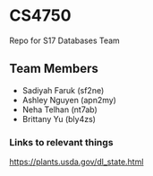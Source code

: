 # CS4750
Repo for S17 Databases Team 

## Team Members
- Sadiyah Faruk (sf2ne)
- Ashley Nguyen (apn2my)
- Neha Telhan (nt7ab)
- Brittany Yu (bly4zs)

### Links to relevant things
https://plants.usda.gov/dl_state.html

